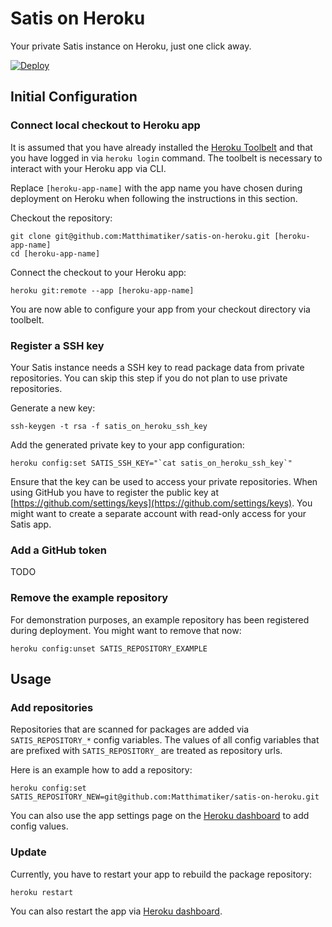 # Satis on Heroku #

Your private Satis instance on Heroku, just one click away.

[![Deploy](https://www.herokucdn.com/deploy/button.svg)](https://heroku.com/deploy)

## Initial Configuration ##

### Connect local checkout to Heroku app ###

It is assumed that you have already installed the [Heroku Toolbelt](https://toolbelt.heroku.com/) and that 
you have logged in via ``heroku login`` command. The toolbelt is necessary to interact with your Heroku app via CLI.

Replace ``[heroku-app-name]`` with the app name you have chosen during deployment on Heroku when following the
instructions in this section.

Checkout the repository:

    git clone git@github.com:Matthimatiker/satis-on-heroku.git [heroku-app-name]
    cd [heroku-app-name]
    
Connect the checkout to your Heroku app:
    
    heroku git:remote --app [heroku-app-name]

You are now able to configure your app from your checkout directory via toolbelt.

### Register a SSH key ###

Your Satis instance needs a SSH key to read package data from private repositories. You can skip this
step if you do not plan to use private repositories.

Generate a new key:

    ssh-keygen -t rsa -f satis_on_heroku_ssh_key
    
Add the generated private key to your app configuration:
    
    heroku config:set SATIS_SSH_KEY="`cat satis_on_heroku_ssh_key`"
    
Ensure that the key can be used to access your private repositories. When using GitHub you have to register the
public key at [https://github.com/settings/keys](https://github.com/settings/keys). You might want to create
a separate account with read-only access for your Satis app.

### Add a GitHub token ###

TODO

### Remove the example repository ###

For demonstration purposes, an example repository has been registered during deployment. You might want 
to remove that now:

    heroku config:unset SATIS_REPOSITORY_EXAMPLE

## Usage ##

### Add repositories ###

Repositories that are scanned for packages are added via ``SATIS_REPOSITORY_*`` config variables. The values
of all config variables that are prefixed with ``SATIS_REPOSITORY_`` are treated as repository urls.

Here is an example how to add a repository:

    heroku config:set SATIS_REPOSITORY_NEW=git@github.com:Matthimatiker/satis-on-heroku.git

You can also use the app settings page on the [Heroku dashboard](https://dashboard.heroku.com) to add config values.

### Update ###

Currently, you have to restart your app to rebuild the package repository:

    heroku restart
    
You can also restart the app via [Heroku dashboard](https://dashboard.heroku.com).
